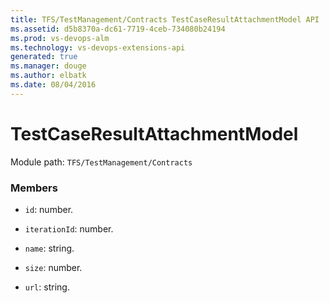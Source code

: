 ```yaml
---
title: TFS/TestManagement/Contracts TestCaseResultAttachmentModel API | Extensions for Visual Studio Team Services
ms.assetid: d5b8370a-dc61-7719-4ceb-734080b24194
ms.prod: vs-devops-alm
ms.technology: vs-devops-extensions-api
generated: true
ms.manager: douge
ms.author: elbatk
ms.date: 08/04/2016
---
```


# TestCaseResultAttachmentModel

Module path: `TFS/TestManagement/Contracts`


### Members

* `id`: number. 

* `iterationId`: number. 

* `name`: string. 

* `size`: number. 

* `url`: string. 

